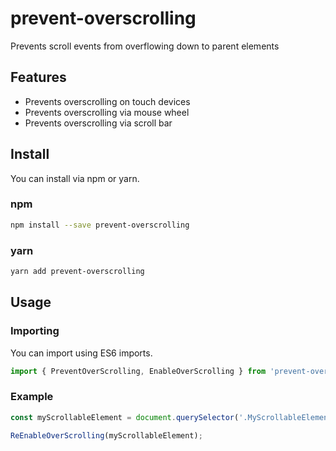 # prevent-overscrolling
Prevents scroll events from overflowing down to parent elements

## Features

* Prevents overscrolling on touch devices
* Prevents overscrolling via mouse wheel
* Prevents overscrolling via scroll bar

## Install
You can install via npm or yarn.

### npm
```bash
npm install --save prevent-overscrolling
```

### yarn
```bash
yarn add prevent-overscrolling
```

## Usage

### Importing
You can import using ES6 imports.
```javascript
import { PreventOverScrolling, EnableOverScrolling } from 'prevent-overscrolling';
```
### Example
```javascript
const myScrollableElement = document.querySelector('.MyScrollableElement');

ReEnableOverScrolling(myScrollableElement);
```
